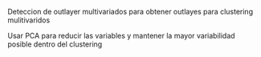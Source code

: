 
Deteccion de outlayer multivariados para obtener outlayes para clustering mulitivaridos

Usar PCA para reducir las variables y mantener la mayor variabilidad posible dentro del clustering



